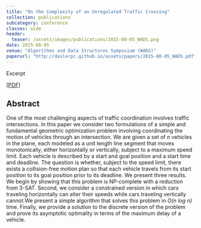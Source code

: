 ```yaml
---
title: "On the Complexity of an Unregulated Traffic Crossing"
collection: publications
subcategory: conference
classes: wide
header: 
  teaser: /assets/images/publications/2015-08-05_WADS.png
date: 2015-08-05
venue: "Algorithms and Data Structures Symposium (WADS)"
paperurl: "http://daslerpc.github.io/assets/papers/2015-08-05_WADS.pdf"
---
```


Excerpt

\[[PDF](/assets/papers/2015-08-05_WADS.pdf)\]

## Abstract
One of the most challenging aspects of traffic coordination involves traffic intersections. In this paper we consider two formulations of a simple and fundamental geometric optimization problem involving coordinating the motion of vehicles through an intersection.
We are given a set of _n_ vehicles in the plane, each modeled as a unit length line segment that moves monotonically, either horizontally or vertically, subject to a maximum speed limit. Each vehicle is described by a start and goal position and a start time and deadline. The question is whether, subject to the speed limit, there exists a collision-free motion plan so that each vehicle travels from its start position to its goal position prior to its deadline.
We present three results. We begin by showing that this problem is NP-complete with a reduction from 3-SAT. Second, we consider a constrained version in which cars traveling horizontally can alter their speeds while cars traveling vertically cannot.We present a simple algorithm that solves this problem in _O(n log n)_ time. Finally, we provide a solution to the discrete version of the problem and prove its asymptotic optimality in terms of the maximum delay of a vehicle.